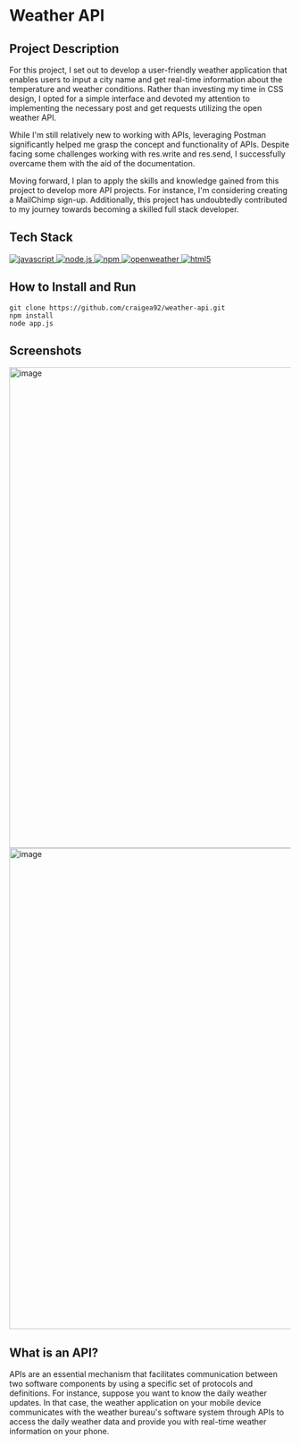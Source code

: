 # Weather API

## Project Description
For this project, I set out to develop a user-friendly weather application that enables users to input a city name and get real-time information about the temperature and weather conditions. Rather than investing my time in CSS design, I opted for a simple interface and devoted my attention to implementing the necessary post and get requests utilizing the open weather API.

While I'm still relatively new to working with APIs, leveraging Postman significantly helped me grasp the concept and functionality of APIs. Despite facing some challenges working with res.write and res.send, I successfully overcame them with the aid of the documentation.

Moving forward, I plan to apply the skills and knowledge gained from this project to develop more API projects. For instance, I'm considering creating a MailChimp sign-up. Additionally, this project has undoubtedly contributed to my journey towards becoming a skilled full stack developer.

## Tech Stack
<a href="https://www.javascript.com/"> <img src="https://icongr.am/devicon/javascript-original.svg?size=40&color=currentColor" alt="javascript"/> </a>
<a href="https://nodejs.org/en/"> <img src="https://icongr.am/devicon/nodejs-original.svg?size=40&color=currentColor" alt="node.js"/> </a>
<a href="https://www.npmjs.com/"> <img src="https://icongr.am/devicon/npm-original-wordmark.svg?size=40&color=currentColor" alt="npm"/> </a>
<a href="https://openweathermap.org/"> <img src="https://icongr.am/material/cloud-search.svg?size=40&color=ff8000" alt="openweather"/> </a>
<a href="https://www.w3schools.com/html/"> <img src="https://icongr.am/devicon/html5-original.svg?size=40&color=8000ff" alt="html5"/> </a> 

## How to Install and Run

```
git clone https://github.com/craigea92/weather-api.git
npm install
node app.js
```

## Screenshots
<img width="860" alt="image" src="https://user-images.githubusercontent.com/82875984/220700131-1abddc92-5182-43b8-8390-3df2701c2caf.png">
<img width="860" alt="image" src="https://user-images.githubusercontent.com/82875984/220700237-d23be442-a13d-43e7-b28c-51e97dd41631.png">

## What is an API?
APIs are an essential mechanism that facilitates communication between two software components by using a specific set of protocols and definitions. For instance, suppose you want to know the daily weather updates. In that case, the weather application on your mobile device communicates with the weather bureau's software system through APIs to access the daily weather data and provide you with real-time weather information on your phone.
